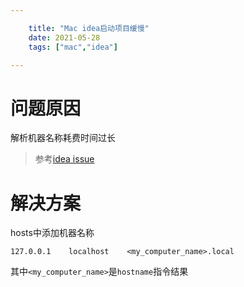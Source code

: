 ```yaml
---

    title: "Mac idea启动项目缓慢"
    date: 2021-05-28
    tags: ["mac","idea"]

---
```


# 问题原因
解析机器名称耗费时间过长
> 参考[idea issue](https://youtrack.jetbrains.com/issue/IDEA-161967)  

# 解决方案
hosts中添加机器名称
```
127.0.0.1    localhost    <my_computer_name>.local
```
其中`<my_computer_name>`是`hostname`指令结果
